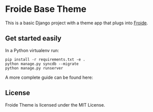 # Froide Base Theme

This is a basic Django project with a theme app that plugs into [Froide](https://github.com/stefanw/froide).

## Get started easily

In a Python virtualenv run:

    pip install -r requirements.txt -e .
    python manage.py syncdb --migrate
    python manage.py runserver


A more complete guide can be found here:


## License

Froide Theme is licensed under the MIT License.
